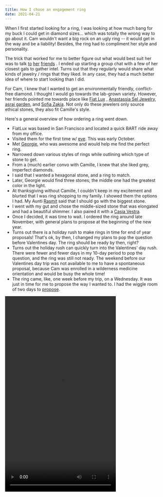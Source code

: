 ```yaml
---
title: How I chose an engagement ring
date: 2021-04-21
---
```


When I first started looking for a ring, I was looking at how much bang for my buck I could get in diamond sizes...
which was totally the wrong way to go about it. Cam wouldn't want a big rock on an ugly ring -- it would get in the way
and be a liability! Besides, the ring had to compliment her style and personality.

The trick that worked for me to better figure out what would best suit her was to
talk [to](https://www.instagram.com/briannabanananana/) [her](https://www.instagram.com/sleepiegirl/) [friends](https://www.instagram.com/ro.riches/)
. I ended up starting a group chat with a few of her closest gals to gather intel. Turns out that they regularly would
share what kinds of jewelry / rings that they liked. In any case, they had a much better idea of where to start looking
than I did.

For Cam, I knew that I wanted to get an environmentally friendly, conflict-free diamond. I thought I would go towards
the lab-grown variety. However, her friends pointed me towards place like [Fiat Lux](https://fiatluxsf.com/)
, [Anastassia Sel Jewelry](http://www.anastassiasel.com/), [asrai garden](https://www.asraigarden.com/),
and [Sofia Zakia](https://sofiazakia.com/). Not only do these jewelers only source ethical stones, they also fit
Camille's style.

Here's a general overview of how ordering a ring went down.

- FiatLux was based in San Francisco and located a quick BART ride away from my office.
- Visited them for the first time w/ [eve](https://eatbigger.fish/). This was early October.
- Met [Georgie](https://www.instagram.com/thee.georgie/), who was awesome and would help me find the perfect ring.
- Narrowed down various styles of rings while outlining which type of stone to get.
- From a (much) earlier convo with Camille, I knew that she liked grey, imperfect diamonds.
- I said that I wanted a hexagonal stone, and a ring to match.
- Later, Georgie would find three stones; the middle one had the greatest color in the light.
- At thanksgiving without Camille, I couldn't keep in my excitement and blurted that I was ring shopping to my family. I
  showed them the options I had. My Aunti [Rasmit](https://www.instagram.com/roz_creativestylist/) said that I should go
  with the biggest stone.
- I went with my gut and chose the middle-sized stone that was elongated and had a beautiful shimmer. I also paired it
  with a [Casia Vestra](https://fiatluxsf.com/wp-content/uploads/2018/12/3595-W.png).
- Once I decided, it was time to wait. I ordered the ring around late November, with general plans to propose at the
  beginning of the new year.
- Turns out there is a holiday rush to make rings in time for end of year proposals! That's ok, by then, I changed my
  plans to pop the question before Valentines day. The ring should be ready by then, right?
- Turns out the holiday rush can quickly turn into the Valentines' day rush. There were fewer and fewer days in my
  10-day period to pop the question, and the ring was still not ready. The weekend before our Valentines day trip was
  not available to me to have a spontaneous proposal, because Cam was enrolled in a wilderness medicine orientation and
  would be busy the whole time!
- The ring came, like, one week before my trip, on a Wednesday. It was just in time for me to propose the way I wanted
  to. I had the wiggle room of two days to [propose](https://alxmrs.com/proposal/).

<video height="640" width="364" autoplay loop mute>
<source src="https://alxmrs.com/assets/engagementring.mp4" type="video/mp4">
Sorry, your browser does not support the video tag.
</video>